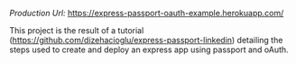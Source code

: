 *Production Url:* https://express-passport-oauth-example.herokuapp.com/

This project is the result of a tutorial (https://github.com/dizehacioglu/express-passport-linkedin) detailing the steps used to create and deploy an express app using passport and oAuth.

